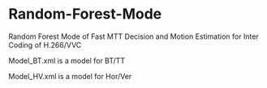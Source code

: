 # Random-Forest-Mode
Random Forest Mode of Fast MTT Decision and Motion Estimation for Inter Coding of H.266/VVC


Model_BT.xml is a model for BT/TT

Model_HV.xml is a model for Hor/Ver
